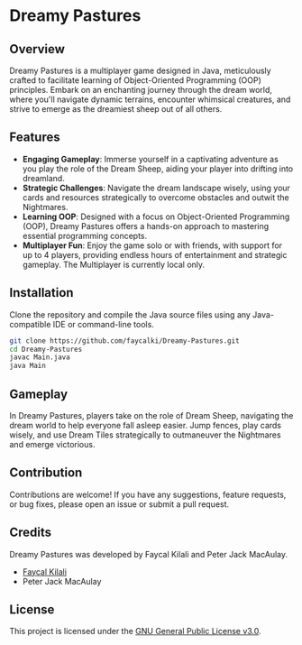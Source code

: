 # Dreamy Pastures

## Overview

Dreamy Pastures is a multiplayer game designed in Java, meticulously crafted to facilitate learning of Object-Oriented Programming (OOP) principles. Embark on an enchanting journey through the dream world, where you'll navigate dynamic terrains, encounter whimsical creatures, and strive to emerge as the dreamiest sheep out of all others.

## Features

- **Engaging Gameplay**: Immerse yourself in a captivating adventure as you play the role of the Dream Sheep, aiding your player into drifting into dreamland.
- **Strategic Challenges**: Navigate the dream landscape wisely, using your cards and resources strategically to overcome obstacles and outwit the Nightmares.
- **Learning OOP**: Designed with a focus on Object-Oriented Programming (OOP), Dreamy Pastures offers a hands-on approach to mastering essential programming concepts.
- **Multiplayer Fun**: Enjoy the game solo or with friends, with support for up to 4 players, providing endless hours of entertainment and strategic gameplay. The Multiplayer is currently local only.

## Installation

Clone the repository and compile the Java source files using any Java-compatible IDE or command-line tools.

```bash
git clone https://github.com/faycalki/Dreamy-Pastures.git
cd Dreamy-Pastures
javac Main.java
java Main
```

## Gameplay

In Dreamy Pastures, players take on the role of Dream Sheep, navigating the dream world to help everyone fall asleep easier. Jump fences, play cards wisely, and use Dream Tiles strategically to outmaneuver the Nightmares and emerge victorious.

## Contribution

Contributions are welcome! If you have any suggestions, feature requests, or bug fixes, please open an issue or submit a pull request.

## Credits

Dreamy Pastures was developed by Faycal Kilali and Peter Jack MacAulay.
- [Faycal Kilali](www.faycalkilali.com)
- Peter Jack MacAulay

## License

This project is licensed under the [GNU General Public License v3.0](LICENSE).
